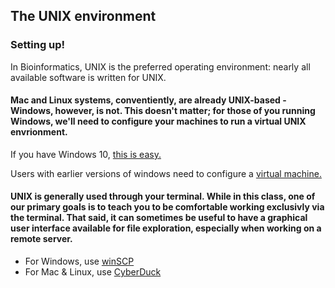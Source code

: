 ## The UNIX environment

### Setting up! 

In Bioinformatics, UNIX is the preferred operating environment: nearly all available software is written for UNIX.

#### Mac and Linux systems, conventiently, are already UNIX-based - Windows, however, is not. This doesn't matter; for those of you running Windows, we'll need to configure your machines to run a virtual UNIX envrionment. 

If you have Windows 10, [this is easy.](https://www.howtogeek.com/249966/how-to-install-and-use-the-linux-bash-shell-on-windows-10/)

Users with earlier versions of windows need to configure a [virtual machine.](https://blog.storagecraft.com/the-dead-simple-guide-to-installing-a-linux-virtual-machine-on-windows/)

#### UNIX is generally used through your terminal. While in this class, one of our primary goals is to teach you to be comfortable working exclusivly via the terminal. That said, it can sometimes be useful to have a graphical user interface available for file exploration, especially when working on a remote server. 

- For Windows, use [winSCP](https://winscp.net/eng/download.php)
- For Mac & Linux, use [CyberDuck](https://cyberduck.io)


